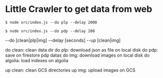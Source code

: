 # Little Crawler to get data from web

````
$ node src/index.js --do plp --delay 2000

$ node src/index.js --do pdp --delay 200
````

--do [clean|plp|img] --delay [seconds]
--up [clean|img]

do clean: clean data dir
do plp: download json as file on local disk
do pdp: save on firestore pdp datas
do img: download images on local disk
do algolia: load indexes on algolia

up clean: clean GCS directories
up img: upload images on GCS
